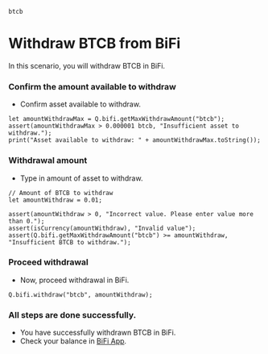 ```meta-Currency
btcb
```

# Withdraw BTCB from BiFi

In this scenario, you will withdraw BTCB in BiFi.

### Confirm the amount available to withdraw

- Confirm asset available to withdraw.

```output-Dynamic
let amountWithdrawMax = Q.bifi.getMaxWithdrawAmount("btcb");
assert(amountWithdrawMax > 0.000001 btcb, "Insufficient asset to withdraw.");
print("Asset available to withdraw: " + amountWithdrawMax.toString());
```

### Withdrawal amount

- Type in amount of asset to withdraw.

```input BTCB
// Amount of BTCB to withdraw
let amountWithdraw = 0.01;
```

```input-Verify
assert(amountWithdraw > 0, "Incorrect value. Please enter value more than 0.");
assert(isCurrency(amountWithdraw), "Invalid value");
assert(Q.bifi.getMaxWithdrawAmount("btcb") >= amountWithdraw, "Insufficient BTCB to withdraw.");
```

### Proceed withdrawal

- Now, proceed withdrawal in BiFi.

```taster
Q.bifi.withdraw("btcb", amountWithdraw);
```

### All steps are done successfully.

- You have successfully withdrawn BTCB in BiFi.
- Check your balance in [BiFi App](https://app.bifi.finance/).
